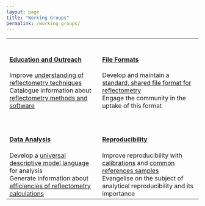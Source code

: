 ```yaml
---
layout: page
title: "Working Groups"
permalink: /working_groups/
---
```


<!--
This is the table view for the different working groups
DO NOT EDIT UNLESS YOU KNOW THAT YOU ARE DOING
andrew.mccluskey@ess.eu
-->
<table class="tt">
  <tr class="tt">
    <td class="tt">
      <a class="tt" href="./edu_and_outreach/">
        <i class="fas fa-book fa-5x"></i>
        <br>
        <h4>Education and Outreach</h4></a>
        Improve <a href="../information/learning">understanding of reflectometry techniques</a><br>
        Catalogue information about <a href="../information/">reflectometry methods and software</a><br><br>
    </td>
    <td class="tt">
      <a class="tt" href="./file_formats/">
        <i class="fas fa-file-code fa-5x"></i>
        <br>
        <h4>File Formats</h4></a>
      Develop and maintain a <a href="https://www.reflectometry.org/file_format/specification">standard, shared file format for reflectometry</a><br>
        Engage the community in the uptake of this format<br><br>
    </td>
  </tr>
  <tr class="tt">
    <td class="tt">
      <a class="tt" href="./analysis/">
        <i class="fas fa-chart-line fa-5x"></i>
        <br>
        <h4>Data Analysis</h4></a>
        Develop a <a href="../projects/model_language">universal descriptive model language</a> for analysis<br>
        Generate information about <a href="../information/calculation">efficiencies of reflectometry calculations</a>
    </td>
    <td class="tt">
      <a class="tt" href="./reproducibility/">
        <i class="fas fa-redo fa-5x"></i>
        <br>
        <h4>Reproducibility</h4></a>
        Improve reproducibility with <a href="../projects/calibrations">calibrations</a> and <a href="../projects/standard_samples">common references samples</a><br>
        Evangelise on the subject of analytical reproducibility and its importance
    </td>
  </tr>
</table>
